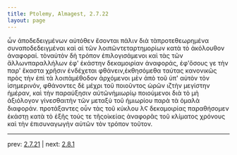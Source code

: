 ```yaml
---
title: Ptolemy, Almagest, 2.7.22
layout: page
---
```


ὧν ἀποδεδειγμένων αὐτόθεν ἔσονται πάλιν διὰ τὰπροτεθεωρημένα συναποδεδειγμέναι καὶ αἱ τῶν λοιπῶντεταρτημορίων κατὰ τὸ ἀκόλουθον ἀναφοραί. τὸναὐτὸν δὴ τρόπον ἐπιλογισάμενοι καὶ τὰς τῶν ἄλλωνπαραλλήλων ἐφ' ἑκάστην δεκαμοιρίαν ἀναφοράς, ἐφ'ὅσους γε τὴν παρ' ἕκαστα χρῆσιν ἐνδέχεται φθάνειν,ἐκθησόμεθα ταύτας κανονικῶς πρὸς τὴν ἐπὶ τὰ λοιπὰμέθοδον ἀρχόμενοι μὲν ἀπὸ τοῦ ὑπ' αὐτὸν τὸν ἰσημερινόν, φθάνοντες δὲ μέχρι τοῦ ποιοῦντος ὡρῶν ιζτὴν μεγίστην ἡμέραν, καὶ τὴν παραύξησιν αὐτῶνἡμιωρίῳ ποιούμενοι διὰ τὸ μὴ ἀξιόλογον γίνεσθαιτὴν τῶν μεταξὺ τοῦ ἡμιωρίου παρὰ τὰ ὁμαλὰ διαφοράν. προτάξαντες οὖν τὰς τοῦ κύκλου λϚ δεκαμοιρίας παραθήσομεν ἑκάστῃ κατὰ τὸ ἑξῆς τούς τε τῆςοἰκείας ἀναφορᾶς τοῦ κλίματος χρόνους καὶ τὴν ἐπισυναγωγὴν αὐτῶν τὸν τρόπον τοῦτον.

---

prev: [2.7.21](../2.7.21/) | next: [2.8.1](../2.8.1/)

